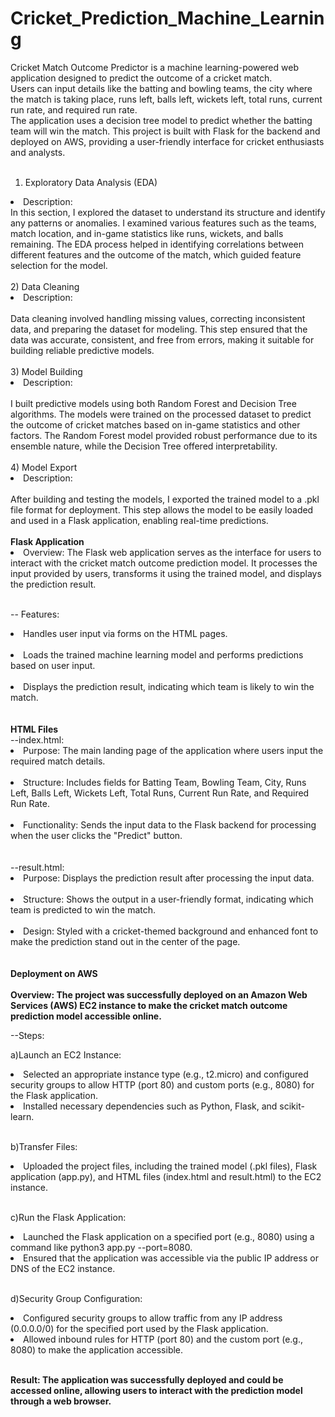 # Cricket_Prediction_Machine_Learning

Cricket Match Outcome Predictor is a machine learning-powered web application designed to predict the outcome of a cricket match.<br> Users can input details like the batting and bowling teams, the city where the match is taking place, runs left, balls left, wickets left, total runs, current run rate, and required run rate.<br>The application uses a decision tree model to predict whether the batting team will win the match. This project is built with Flask for the backend and deployed on AWS, providing a user-friendly interface for cricket enthusiasts and analysts.<br>
<br>
1) Exploratory Data Analysis (EDA)<br>
<li>Description:<br></li>
In this section, I explored the dataset to understand its structure and identify any patterns or anomalies. I examined various features such as the teams, match location, and in-game statistics like runs, wickets, and balls remaining. The EDA process helped in identifying correlations between different features and the outcome of the match, which guided feature selection for the model.<br>
<br>
2) Data Cleaning<br>
<li>Description:</li><br>
Data cleaning involved handling missing values, correcting inconsistent data, and preparing the dataset for modeling. This step ensured that the data was accurate, consistent, and free from errors, making it suitable for building reliable predictive models.<br>
<br>
3) Model Building<br>
<li>Description:</li><br>
I built predictive models using both Random Forest and Decision Tree algorithms. The models were trained on the processed dataset to predict the outcome of cricket matches based on in-game statistics and other factors. The Random Forest model provided robust performance due to its ensemble nature, while the Decision Tree offered interpretability.<br>
<br>
4) Model Export<br>
<li>Description:</li><br>
After building and testing the models, I exported the trained model to a .pkl file format for deployment. This step allows the model to be easily loaded and used in a Flask application, enabling real-time predictions.<br>
<br>
<b>Flask Application</b><br>
<li>Overview: The Flask web application serves as the interface for users to interact with the cricket match outcome prediction model. It processes the input provided by users, transforms it using the trained model, and displays the prediction result.</li><br>

-- Features:

<li>Handles user input via forms on the HTML pages.</li><br>
<li>Loads the trained machine learning model and performs predictions based on user input.</li><br>
<li>Displays the prediction result, indicating which team is likely to win the match.</li><br>
<br>
<b>HTML Files</b><br>
--index.html:<br>

<li>Purpose: The main landing page of the application where users input the required match details.</li><br>
<li>Structure: Includes fields for Batting Team, Bowling Team, City, Runs Left, Balls Left, Wickets Left, Total Runs, Current Run Rate, and Required Run Rate.</li><br>
<li>Functionality: Sends the input data to the Flask backend for processing when the user clicks the "Predict" button.</li><br>
<br>
--result.html:<br>
<li>Purpose: Displays the prediction result after processing the input data.</li><br>
<li>Structure: Shows the output in a user-friendly format, indicating which team is predicted to win the match.</li><br>
<li>Design: Styled with a cricket-themed background and enhanced font to make the prediction stand out in the center of the page.</li><br>
<br>
<b>Deployment on AWS</b><br>
<br>
<b>Overview: The project was successfully deployed on an Amazon Web Services (AWS) EC2 instance to make the cricket match outcome prediction model accessible online.</b><br>

--Steps:

a)Launch an EC2 Instance:

<li>Selected an appropriate instance type (e.g., t2.micro) and configured security groups to allow HTTP (port 80) and custom ports (e.g., 8080) for the Flask application.</li>
<li>Installed necessary dependencies such as Python, Flask, and scikit-learn.</li><br>

b)Transfer Files:

<li>Uploaded the project files, including the trained model (.pkl files), Flask application (app.py), and HTML files (index.html and result.html) to the EC2 instance.</li><br>

c)Run the Flask Application:

<li>Launched the Flask application on a specified port (e.g., 8080) using a command like python3 app.py --port=8080.</li>
<li>Ensured that the application was accessible via the public IP address or DNS of the EC2 instance.</li><br>

d)Security Group Configuration:

<li>Configured security groups to allow traffic from any IP address (0.0.0.0/0) for the specified port used by the Flask application.</li>
<li>Allowed inbound rules for HTTP (port 80) and the custom port (e.g., 8080) to make the application accessible.</li><br>

<b>Result: The application was successfully deployed and could be accessed online, allowing users to interact with the prediction model through a web browser.</b>

